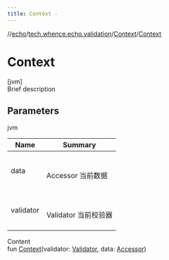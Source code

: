 ```yaml
---
title: Context -
---
```

//[echo](../../index.md)/[tech.whence.echo.validation](../index.md)/[Context](index.md)/[Context](-context.md)



# Context  
[jvm]  
Brief description  


## Parameters  
  
jvm  
  
|  Name|  Summary| 
|---|---|
| data| <br><br>Accessor 当前数据<br><br>
| validator| <br><br>Validator 当前校验器<br><br>
  
  
Content  
fun [Context](-context.md)(validator: [Validator](../-validator/index.md), data: [Accessor](../../tech.whence.echo.container.accessor/-accessor/index.md))  



